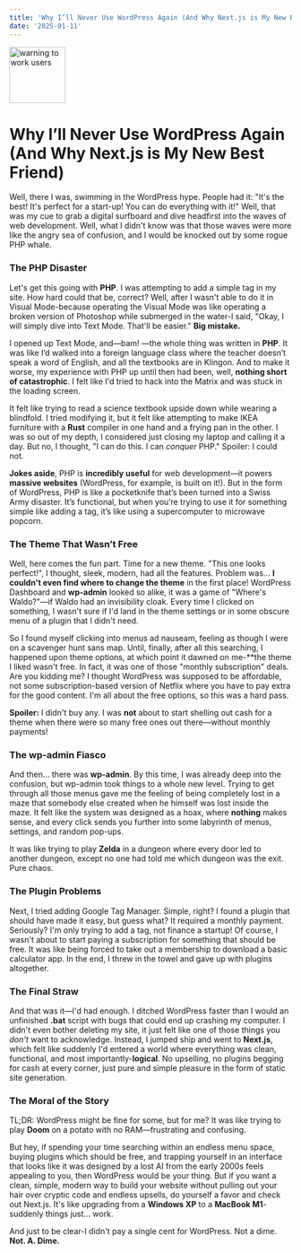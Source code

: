 ```yaml
---
title: 'Why I’ll Never Use WordPress Again (And Why Next.js is My New Best Friend)'
date: '2025-01-11'
---
```


<img src="/wp_sux.jpg" alt="warning to work users" width="100" height="100"></img>

# **Why I’ll Never Use WordPress Again (And Why Next.js is My New Best Friend)**

Well, there I was, swimming in the WordPress hype. People had it: "It's the best! It's perfect for a start-up! You can do everything with it!" Well, that was my cue to grab a digital surfboard and dive headfirst into the waves of web development. Well, what I didn't know was that those waves were more like the angry sea of confusion, and I would be knocked out by some rogue PHP whale.

### **The PHP Disaster**

Let's get this going with **PHP**. I was attempting to add a simple tag in my site. How hard could that be, correct? Well, after I wasn't able to do it in Visual Mode-because operating the Visual Mode was like operating a broken version of Photoshop while submerged in the water-I said, "Okay, I will simply dive into Text Mode. That'll be easier." **Big mistake.**

I opened up Text Mode, and—bam! —the whole thing was written in **PHP**. It was like I’d walked into a foreign language class where the teacher doesn’t speak a word of English, and all the textbooks are in Klingon. And to make it worse, my experience with PHP up until then had been, well, **nothing short of catastrophic**. I felt like I'd tried to hack into the Matrix and was stuck in the loading screen.

It felt like trying to read a science textbook upside down while wearing a blindfold. I tried modifying it, but it felt like attempting to make IKEA furniture with a **Rust** compiler in one hand and a frying pan in the other. I was so out of my depth, I considered just closing my laptop and calling it a day. But no, I thought, "I can do this. I can *conquer* PHP." Spoiler: I could not.

**Jokes aside**, PHP is **incredibly useful** for web development—it powers **massive websites** (WordPress, for example, is built on it!). But in the form of WordPress, PHP is like a pocketknife that’s been turned into a Swiss Army disaster. It’s functional, but when you’re trying to use it for something simple like adding a tag, it’s like using a supercomputer to microwave popcorn.

### **The Theme That Wasn’t Free**

Well, here comes the fun part. Time for a new theme. "This one looks perfect!", I thought, sleek, modern, had all the features. Problem was… **I couldn't even find where to change the theme** in the first place! WordPress Dashboard and **wp-admin** looked so alike, it was a game of "Where's Waldo?"—if Waldo had an invisibility cloak. Every time I clicked on something, I wasn't sure if I'd land in the theme settings or in some obscure menu of a plugin that I didn't need.

So I found myself clicking into menus ad nauseam, feeling as though I were on a scavenger hunt sans map. Until, finally, after all this searching, I happened upon theme options, at which point it dawned on me-**the theme I liked wasn't free. In fact, it was one of those "monthly subscription" deals. Are you kidding me? I thought WordPress was supposed to be affordable, not some subscription-based version of Netflix where you have to pay extra for the good content. I'm all about the free options, so this was a hard pass.

**Spoiler:** I didn't buy any. I was **not** about to start shelling out cash for a theme when there were so many free ones out there—without monthly payments!

### **The wp-admin Fiasco**

And then… there was **wp-admin**. By this time, I was already deep into the confusion, but wp-admin took things to a whole new level. Trying to get through all those menus gave me the feeling of being completely lost in a maze that somebody else created when he himself was lost inside the maze. It felt like the system was designed as a hoax, where **nothing** makes sense, and every click sends you further into some labyrinth of menus, settings, and random pop-ups.

It was like trying to play **Zelda** in a dungeon where every door led to another dungeon, except no one had told me which dungeon was the exit. Pure chaos.

### **The Plugin Problems**

Next, I tried adding Google Tag Manager. Simple, right? I found a plugin that should have made it easy, but guess what? It required a monthly payment. Seriously? I'm only trying to add a tag, not finance a startup! Of course, I wasn't about to start paying a subscription for something that should be free. It was like being forced to take out a membership to download a basic calculator app. In the end, I threw in the towel and gave up with plugins altogether.

### The Final Straw

And that was it—I'd had enough. I ditched WordPress faster than I would an unfinished **.bat** script with bugs that could end up crashing my computer. I didn't even bother deleting my site, it just felt like one of those things you *don't* want to acknowledge. Instead, I jumped ship and went to **Next.js**, which felt like suddenly I'd entered a world where everything was clean, functional, and most importantly-**logical**. No upselling, no plugins begging for cash at every corner, just pure and simple pleasure in the form of static site generation.

### **The Moral of the Story**

TL;DR: WordPress might be fine for some, but for me? It was like trying to play **Doom** on a potato with no RAM—frustrating and confusing.

But hey, if spending your time searching within an endless menu space, buying plugins which should be free, and trapping yourself in an interface that looks like it was designed by a lost AI from the early 2000s feels appealing to you, then WordPress would be your thing. But if you want a clean, simple, modern way to build your website without pulling out your hair over cryptic code and endless upsells, do yourself a favor and check out Next.js. It's like upgrading from a **Windows XP** to a **MacBook M1**-suddenly things just… work.

And just to be clear-I didn't pay a single cent for WordPress. Not a dime. **Not. A. Dime.**

